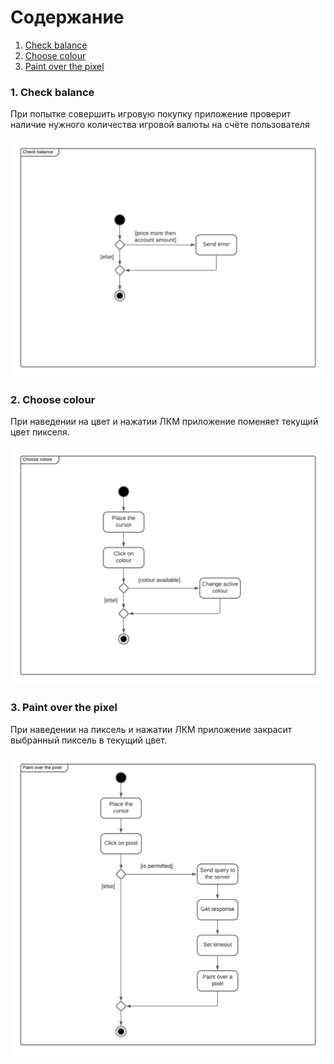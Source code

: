 # Содержание
1. [Check balance](#1)
2. [Choose colour](#2)
3. [Paint over the pixel](#3)

### 1. Check balance<a name="1"></a>
При попытке совершить игровую покупку приложение проверит наличие нужного количества игровой валюты на счёте пользователя

![Check balance](https://github.com/qkay111/PixelBattle/blob/master/documentation/uml-diagrams/Activity/CheckBalance.png)

### 2. Choose colour<a name="2"></a>
При наведении на цвет и нажатии ЛКМ приложение поменяет текущий цвет пикселя.

![Choose colour](https://github.com/qkay111/PixelBattle/blob/master/documentation/uml-diagrams/Activity/ChooseColour.png)
  
### 3. Paint over the pixel<a name="3"></a>
При наведении на пиксель и нажатии ЛКМ приложение закрасит выбранный пиксель в текущий цвет.

![Paint over the pixel](https://github.com/qkay111/PixelBattle/blob/master/documentation/uml-diagrams/Activity/Paint%20over%20the%20pixel.png)

